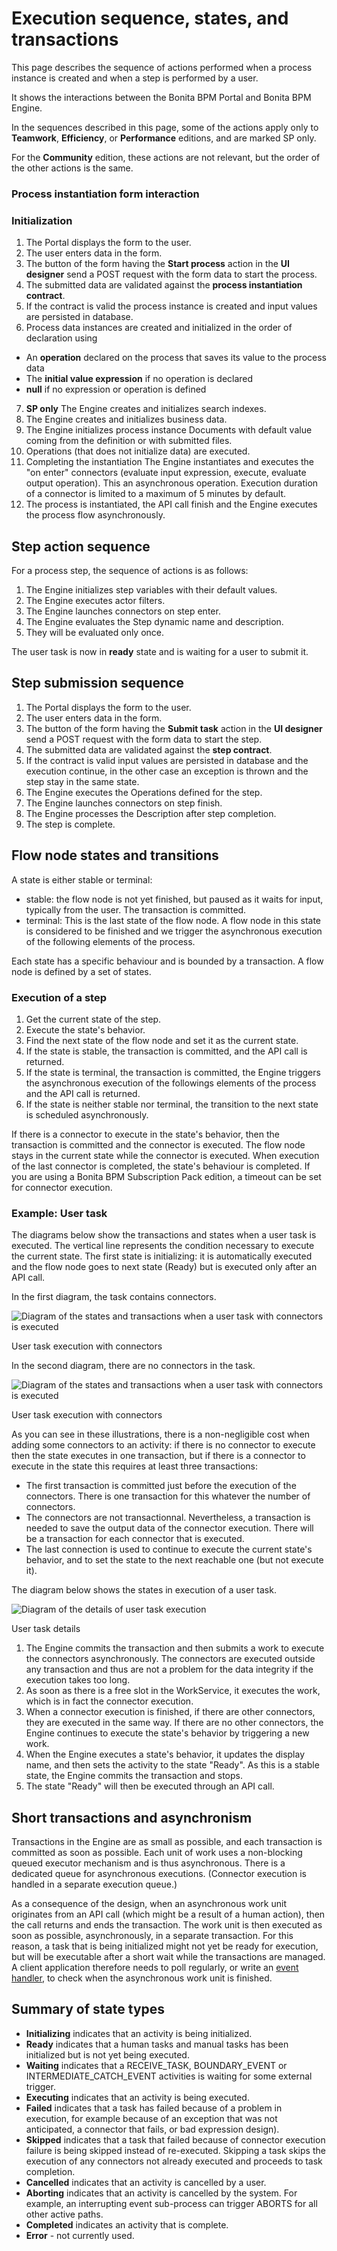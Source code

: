 # Execution sequence, states, and transactions

This page describes the sequence of actions performed when a process instance is created and when a step is performed by a user.

It shows the interactions between the Bonita BPM Portal and Bonita BPM Engine.

In the sequences described in this page, some of the actions apply only to **Teamwork**, **Efficiency**, or **Performance** editions, and are marked SP only.

For the **Community** edition, these actions are not relevant, but the order of the other actions is the same.

### Process instantiation form interaction 

### Initialization

1. The Portal displays the form to the user. 
2. The user enters data in the form. 
3. The button of the form having the **Start process** action in the **UI designer** send a POST request with the form data to start the process. 
4. The submitted data are validated against the **process instantiation contract**.
5. If the contract is valid the process instance is created and input values are persisted in database.
6. Process data instances are created and initialized in the order of declaration using
  * An **operation** declared on the process that saves its value to the process data
  * The **initial value expression** if no operation is declared
  * **null** if no expression or operation is defined
7. **SP only** The Engine creates and initializes search indexes.
8. The Engine creates and initializes business data.
9. The Engine initializes process instance Documents with default value coming from the definition or with submitted files.
10. Operations (that does not initialize data) are executed.
11. Completing the instantiation The Engine instantiates and executes the "on enter" connectors (evaluate input expression, execute, evaluate output operation). This an asynchronous operation. Execution duration of a connector is limited to a maximum of 5 minutes by default. 
12. The process is instantiated, the API call finish and the Engine executes the process flow asynchronously.

## Step action sequence

For a process step, the sequence of actions is as follows:

1. The Engine initializes step variables with their default values.
2. The Engine executes actor filters.
3. The Engine launches connectors on step enter.
4. The Engine evaluates the Step dynamic name and description.
5. They will be evaluated only once.

The user task is now in **ready** state and is waiting for a user to submit it.

## Step submission sequence

1. The Portal displays the form to the user. 
2. The user enters data in the form. 
3. The button of the form having the **Submit task** action in the **UI designer** send a POST request with the form data to start the step. 
4. The submitted data are validated against the **step contract**.
5. If the contract is valid input values are persisted in database and the execution continue, in the other case an exception is thrown and the step stay in the same state.
6. The Engine executes the Operations defined for the step.
7. The Engine launches connectors on step finish. 
8. The Engine processes the Description after step completion.
9. The step is complete.

## Flow node states and transitions

A state is either stable or terminal:

* stable: the flow node is not yet finished, but paused as it waits for input, typically from the user. The transaction is committed.
* terminal: This is the last state of the flow node. A flow node in this state is considered to be finished and we trigger the asynchronous execution of the following elements of the process.

Each state has a specific behaviour and is bounded by a transaction.
A flow node is defined by a set of states.

### Execution of a step

1. Get the current state of the step.
2. Execute the state's behavior.
3. Find the next state of the flow node and set it as the current state.
  1. If the state is stable, the transaction is committed, and the API call is returned.
  2. If the state is terminal, the transaction is committed, the Engine triggers the asynchronous execution of the followings elements of the process and the API call is returned.
  3. If the state is neither stable nor terminal, the transition to the next state is scheduled asynchronously.

If there is a connector to execute in the state's behavior, then the transaction is committed and the connector is executed. The flow node stays in the current state while the connector is executed.
When execution of the last connector is completed, the state's behaviour is completed. If you are using a Bonita BPM Subscription Pack edition, a timeout can be set for connector execution.

### Example: User task

The diagrams below show the transactions and states when a user task is executed.
The vertical line represents the condition necessary to execute the current state.
The first state is initializing: it is automatically executed and the flow node goes to next state (Ready) but is executed only after an API call.

In the first diagram, the task contains connectors.

![Diagram of the states and transactions when a user task with connectors is executed](images/images-6_0/user_task_execution_with_connector.png)

User task execution with connectors
  
  

In the second diagram, there are no connectors in the task.
  

![Diagram of the states and transactions when a user task with connectors is executed](images/images-6_0/user_task_execution_without_connector.png)

User task execution with connectors
  
  

As you can see in these illustrations, there is a non-negligible cost when adding some connectors to an activity: if there is no connector to execute then the state executes in one transaction, but if there is a connector to execute in the state this requires at least three transactions:

* The first transaction is committed just before the execution of the connectors. There is one transaction for this whatever the number of connectors.
* The connectors are not transactionnal. Nevertheless, a transaction is needed to save the output data of the connector execution. There will be a transaction for each connector that is executed.
* The last connection is used to continue to execute the current state's behavior, and to set the state to the next reachable one (but not execute it).

The diagram below shows the states in execution of a user task.

![Diagram of the details of user task execution](images/images-6_0/user_task_details.png)

User task details

1. The Engine commits the transaction and then submits a work to execute the connectors asynchronously. The connectors are executed outside any transaction and thus are not a problem for the data integrity if the execution takes too long.
2. As soon as there is a free slot in the WorkService, it executes the work, which is in fact the connector execution.
3. When a connector execution is finished, if there are other connectors, they are executed in the same way. If there are no other connectors, the Engine continues to execute the state's behavior by triggering a new work.
4. When the Engine executes a state's behavior, it updates the display name, and then sets the activity to the state "Ready". As this is a stable state, the Engine commits the transaction and stops.
5. The state "Ready" will then be executed through an API call.

## Short transactions and asynchronism

Transactions in the Engine are as small as possible, and each transaction is committed as soon as possible.
Each unit of work uses a non-blocking queued executor mechanism and is thus asynchronous. There is a dedicated queue for asynchronous executions. (Connector execution is handled in a separate execution queue.)

As a consequence of the design, when an asynchronous work unit originates from an API call (which might be a result of a human action), then the call returns and ends the transaction.
The work unit is then executed as soon as possible, asynchronously, in a separate transaction.
For this reason, a task that is being initialized might not yet be ready for execution, but will be executable after a short wait while the transactions are managed.
A client application therefore needs to poll regularly, or write an [event handler](event-handlers.md), to check when the asynchronous work unit is finished.

## Summary of state types

* **Initializing** indicates that an activity is being initialized.
* **Ready** indicates that a human tasks and manual tasks has been initialized but is not yet being executed.
* **Waiting** indicates that a RECEIVE\_TASK, BOUNDARY\_EVENT or INTERMEDIATE\_CATCH\_EVENT activities is waiting for some external trigger.
* **Executing** indicates that an activity is being executed.
* **Failed** indicates that a task has failed because of a problem in execution, for example because of an exception that was not anticipated, a connector that fails, or bad expression design).
* **Skipped** indicates that a task that failed because of connector execution failure is being skipped instead of re-executed. Skipping a task skips the execution of any connectors not already executed and proceeds to task completion.
* **Cancelled** indicates that an activity is cancelled by a user.
* **Aborting** indicates that an activity is cancelled by the system. For example, an interrupting event sub-process can trigger ABORTS for all other active paths.
* **Completed** indicates an activity that is complete.
* **Error** - not currently used.